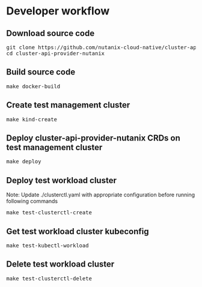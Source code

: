 # Developer workflow

## Download source code
<pre>
git clone https://github.com/nutanix-cloud-native/cluster-api-provider-nutanix.git
cd cluster-api-provider-nutanix
</pre>

## Build source code
<pre>
make docker-build
</pre>

## Create test management cluster
<pre>
make kind-create
</pre>

## Deploy cluster-api-provider-nutanix CRDs on test management cluster
<pre>
make deploy
</pre>

## Deploy test workload cluster
Note: Update ./clusterctl.yaml with appropriate configuration before running following commands
<pre>
make test-clusterctl-create
</pre>

## Get test workload cluster kubeconfig
<pre>
make test-kubectl-workload
</pre>

## Delete test workload cluster
<pre>
make test-clusterctl-delete
</pre>